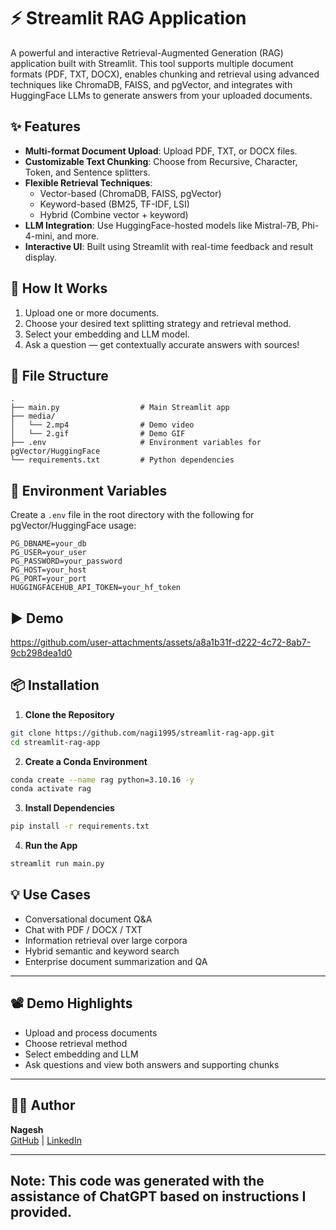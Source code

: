 
# ⚡ Streamlit RAG Application

A powerful and interactive Retrieval-Augmented Generation (RAG) application built with Streamlit. This tool supports multiple document formats (PDF, TXT, DOCX), enables chunking and retrieval using advanced techniques like ChromaDB, FAISS, and pgVector, and integrates with HuggingFace LLMs to generate answers from your uploaded documents.




## ✨ Features

- **Multi-format Document Upload**: Upload PDF, TXT, or DOCX files.
- **Customizable Text Chunking**: Choose from Recursive, Character, Token, and Sentence splitters.
- **Flexible Retrieval Techniques**:
  - Vector-based (ChromaDB, FAISS, pgVector)
  - Keyword-based (BM25, TF-IDF, LSI)
  - Hybrid (Combine vector + keyword)
- **LLM Integration**: Use HuggingFace-hosted models like Mistral-7B, Phi-4-mini, and more.
- **Interactive UI**: Built using Streamlit with real-time feedback and result display.



## 🧠 How It Works

1. Upload one or more documents.
2. Choose your desired text splitting strategy and retrieval method.
3. Select your embedding and LLM model.
4. Ask a question — get contextually accurate answers with sources!



## 📁 File Structure

```
.
├── main.py                  # Main Streamlit app
├── media/
│   └── 2.mp4                # Demo video
│   └── 2.gif                # Demo GIF
├── .env                     # Environment variables for pgVector/HuggingFace
└── requirements.txt         # Python dependencies
```



## 🔧 Environment Variables

Create a `.env` file in the root directory with the following for pgVector/HuggingFace usage:

```env
PG_DBNAME=your_db
PG_USER=your_user
PG_PASSWORD=your_password
PG_HOST=your_host
PG_PORT=your_port
HUGGINGFACEHUB_API_TOKEN=your_hf_token
```



## ▶️ Demo

https://github.com/user-attachments/assets/a8a1b31f-d222-4c72-8ab7-9cb298dea1d0

## 📦 Installation

1. **Clone the Repository**

```bash
git clone https://github.com/nagi1995/streamlit-rag-app.git
cd streamlit-rag-app
```

2. **Create a Conda Environment**

```bash
conda create --name rag python=3.10.16 -y
conda activate rag  
```

3. **Install Dependencies**

```bash
pip install -r requirements.txt
```

4. **Run the App**

```bash
streamlit run main.py
```



## 💡 Use Cases

- Conversational document Q&A
- Chat with PDF / DOCX / TXT
- Information retrieval over large corpora
- Hybrid semantic and keyword search
- Enterprise document summarization and QA

---

## 📽 Demo Highlights

- Upload and process documents
- Choose retrieval method
- Select embedding and LLM
- Ask questions and view both answers and supporting chunks

---

## 🧑‍💻 Author

**Nagesh**  
[GitHub](https://github.com/nagi1995) | [LinkedIn](streamlit-rag-app)

---

## Note: This code was generated with the assistance of ChatGPT based on instructions I provided.



